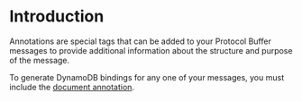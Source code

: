 # Introduction

Annotations are special tags that can be added to your Protocol Buffer messages
to provide additional information about the structure and purpose of the
message.

To generate DynamoDB bindings for any one of your messages, you must include
the [document annotation](https://protoc-gen-dynamodb.complex64.dev/annotations/message#document).
